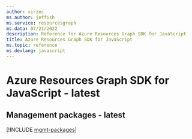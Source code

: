 ```yaml
---
author: xirzec
ms.author: jeffish
ms.service: resourcesgraph
ms.data: 07/21/2022
description: Reference for Azure Resources Graph SDK for JavaScript
title: Azure Resources Graph SDK for JavaScript
ms.topic: reference
ms.devlang: javascript
---
```

# Azure Resources Graph SDK for JavaScript - latest

## Management packages - latest
[!INCLUDE [mgmt-packages](resources-graph-mgmt-index.md)]